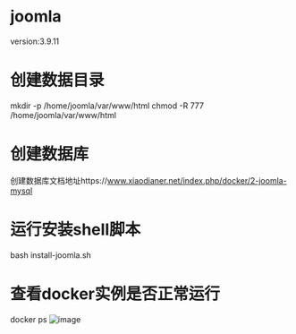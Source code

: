 # joomla
version:3.9.11
# 创建数据目录
mkdir -p /home/joomla/var/www/html
chmod -R 777 /home/joomla/var/www/html
# 创建数据库
创建数据库文档地址https://www.xiaodianer.net/index.php/docker/2-joomla-mysql
# 运行安装shell脚本
bash install-joomla.sh 
# 查看docker实例是否正常运行
docker ps
![image](https://github.com/kevinsingapore/joomla/joomla.png)
